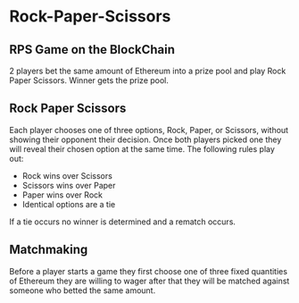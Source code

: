 # Rock-Paper-Scissors

## RPS Game on the BlockChain
2 players bet the same amount of Ethereum into a prize pool and play Rock Paper Scissors. Winner gets the prize pool.

## Rock Paper Scissors

Each player chooses one of three options, Rock, Paper, or Scissors, without showing their opponent their decision. Once both players picked one they will reveal their chosen option at the same time. The following rules play out:

- Rock wins over Scissors
- Scissors wins over Paper
- Paper wins over Rock
- Identical options are a tie

If a tie occurs no winner is determined and a rematch occurs.

## Matchmaking

Before a player starts a game they first choose one of three fixed quantities of Ethereum they are willing to wager after that they will be matched against someone who betted the same amount.
